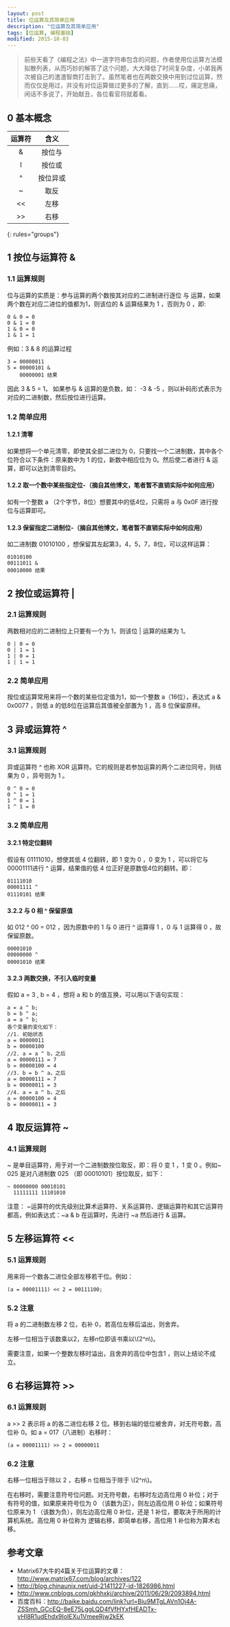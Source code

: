 ```yaml
---
layout: post
title: 位运算及其简单应用
description: "位运算及其简单应用"
tags: [位运算, 编程基础]
modified: 2015-10-03
---
```


> 前些天看了《编程之法》中一道字符串包含的问题，作者使用位运算方法模拟散列表，从而巧妙的解答了这个问题，大大降低了时间复杂度，小弟我再次被自己的渣渣智商打击到了。虽然笔者也在两数交换中用到过位运算，然而仅仅是用过，并没有对位运算做过更多的了解，直到……哎，痛定思痛，闲话不多说了，开始献丑，各位看官将就着看。

## 0 基本概念

| 运算符 | 含义 |
|:------:|:-------:|
| &      |  按位与  |
| I      |  按位或  |
| ^      |按位异或  |
| ~      |  取反    |
| <<     |  左移    |
| >>     | 右移     |
{: rules="groups"}


## 1 按位与运算符 &

### 1.1 运算规则
位与运算的实质是：参与运算的两个数按其对应的二进制进行逐位 与 运算，如果两个数在对应二进位的值都为1，则该位的 & 运算结果为 1 ，否则为 0 ，即:

    0 & 0 = 0
    0 & 1 = 0
    1 & 0 = 0
    1 & 1 = 1

例如：3 & 8 的运算过程

    3 = 00000011
    5 = 00000101 &
        00000001 结果

因此 3 & 5 = 1， 如果参与 & 运算的是负数，如： -3 & -5 ，则以补码形式表示为对应的二进制数，然后按位进行运算。

### 1.2 简单应用

#### 1.2.1 清零
如果想将一个单元清零，即使其全部二进位为 0，只要找一个二进制数，其中各个位符合以下条件：原来数中为 1 的位，新数中相应位为 0。然后使二者进行 & 运算，即可以达到清零目的。

#### 1.2.2 取一个数中某些指定位-（摘自其他博文，笔者暂不直销实际中如何应用）
如有一个整数 a （2个字节，8位）想要其中的低4位，只需将 a 与 0x0F 进行按位与运算即可。

#### 1.2.3 保留指定二进制位-（摘自其他博文，笔者暂不直销实际中如何应用）
如二进制数 01010100 ，想保留其左起第3，4，5，7，8位，可以这样运算：

    01010100
    00111011 &
    00010000 结果

## 2 按位或运算符 |

### 2.1 运算规则
两数相对应的二进制位上只要有一个为 1，则该位 | 运算的结果为 1。

    0 | 0 = 0
    0 | 1 = 1
    1 | 0 = 1
    1 | 1 = 1

### 2.2 简单应用
按位或运算常用来将一个数的某些位定值为1，如一个整数 a（16位），表达式 a & 0x0077 ，则低 a 的低8位在运算后其值被全部置为 1 ，高 8 位保留原样。

## 3 异或运算符 ^

### 3.1 运算规则
异或运算符 ^ 也称 XOR 运算符。它的规则是若参加运算的两个二进位同号，则结果为 0 ，异号则为 1 。

    0 ^ 0 = 0
    0 ^ 1 = 1
    1 ^ 0 = 1
    1 ^ 1 = 0

### 3.2 简单应用

#### 3.2.1 特定位翻转
假设有 01111010，想使其低 4 位翻转，即 1 变为 0 ，0 变为 1 ，可以将它与 00001111进行 ^ 运算，结果值的低 4 位正好是原数低4位的翻转。即：

    01111010
    00001111 ^
    01110101 结果

#### 3.2.2 与 0 相 ^ 保留原值
如 012 ^ 00 = 012 ，因为原数中的 1 与 0 进行 ^ 运算得 1 ，0 与 1 运算得 0 ，故保留原数。

    00001010
    00000000 ^
    00001010 结果

#### 3.2.3 两数交换，不引入临时变量
假如 a = 3 , b = 4 ，想将 a 和 b 的值互换，可以用以下语句实现：

    a = a ^ b;
    b = b ^ a;
    a = a ^ b;
    各个变量的变化如下：
    //1. 初始状态
    a = 00000011
    b = 00000100
    //2. a = a ^ b，之后
    a = 00000111 = 7
    b = 00000100 = 4
    //3. b = b ^ a，之后
    a = 00000111 = 7
    b = 00000011 = 3
    //4. a = a ^ b，之后
    a = 00000100 = 4
    b = 00000011 = 3


## 4 取反运算符 ~

### 4.1 运算规则
~ 是单目运算符，用于对一个二进制数按位取反，即：将 0 变 1 ，1 变 0 。例如~ 025 是对八进制数 025 （即 00010101）按位取反，如下：

    ~ 00000000 00010101
      11111111 11101010

注意： ~运算符的优先级别比算术运算符、关系运算符、逻辑运算符和其它运算符都高，例如表达式：~a & b 在运算时，先进行 ~a 然后进行 & 运算。


## 5 左移运算符 <<

### 5.1 运算规则
用来将一个数各二进位全部左移若干位。例如：

    (a = 00001111) << 2 = 00111100;

### 5.2 注意
将 a 的二进制数左移 2 位，右补 0，若高位左移后溢出，则舍弃。

左移一位相当于该数乘以2，左移n位即该书乘以\\(2^n\\)。

需要注意，如果一个整数左移时溢出，且舍弃的高位中包含1 ，则以上结论不成立。


## 6 右移运算符 >>

### 6.1 运算规则
a >> 2 表示将 a 的各二进位右移 2 位。移到右端的低位被舍弃，对无符号数，高位补 0。如 a = 017（八进制）右移时：

    (a = 00001111) >> 2 = 00000011

### 6.2 注意
右移一位相当于除以 2 ，右移 n 位相当于除于 \\(2^n\\)。

在右移时，需要注意符号位问题。对无符号数，右移时左边高位用 0 补位；对于有符号的值，如果原来符号位为 0 （该数为正），则左边高位用 0 补位；如果符号位原来为 1 （该数为负），则左边高位用  0 补位，还是 1 补位，要取决于所用的计算机系统。高位用 0 补位称为 逻辑右移，即简单右移，高位用 1 补位称为算术右移。




## 参考文章
- Matrix67大牛的4篇关于位运算的文章：<http://www.matrix67.com/blog/archives/122>
- <http://blog.chinaunix.net/uid-21411227-id-1826986.html>
- <http://www.cnblogs.com/qkhhxkj/archive/2011/06/29/2093894.html>
- 百度百科：<http://baike.baidu.com/link?url=Biu9MTgLAVn1Oj4A-ZSSmh_GCcEQ-8eE75LggLQD4fVfHYxfHEADTx-vHI8R1udEhdx9IoIEXu1VmeeRjw2kEK>
